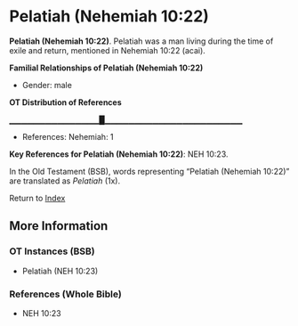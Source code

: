 # Pelatiah (Nehemiah 10:22)
**Pelatiah (Nehemiah 10:22)**. 
Pelatiah was a man living during the time of exile and return, mentioned in Nehemiah 10:22 (acai). 




**Familial Relationships of Pelatiah (Nehemiah 10:22)**


* Gender: male


**OT Distribution of References**

▁▁▁▁▁▁▁▁▁▁▁▁▁▁▁█▁▁▁▁▁▁▁▁▁▁▁▁▁▁▁▁▁▁▁▁▁▁▁
* References: Nehemiah: 1



**Key References for Pelatiah (Nehemiah 10:22)**: 
NEH 10:23. 


In the Old Testament (BSB), words representing “Pelatiah (Nehemiah 10:22)” are translated as 
*Pelatiah* (1x). 




Return to [Index](00-Index.md)

## More Information

### OT Instances (BSB)

* Pelatiah (NEH 10:23)



### References (Whole Bible)

* NEH 10:23



